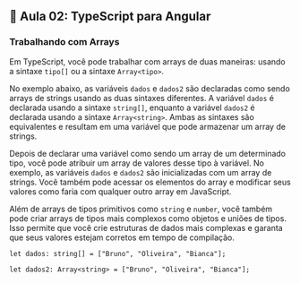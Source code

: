 ## 📝 Aula 02: TypeScript para Angular
### Trabalhando com Arrays
Em TypeScript, você pode trabalhar com arrays de duas maneiras: usando a sintaxe ``tipo[]`` ou a sintaxe ``Array<tipo>``.

No exemplo abaixo, as variáveis ``dados`` e ``dados2`` são declaradas como sendo arrays de strings usando as duas sintaxes diferentes. A variável ``dados`` é declarada usando a sintaxe ``string[]``, enquanto a variável ``dados2`` é declarada usando a sintaxe ``Array<string>``. Ambas as sintaxes são equivalentes e resultam em uma variável que pode armazenar um array de strings.

Depois de declarar uma variável como sendo um array de um determinado tipo, você pode atribuir um array de valores desse tipo à variável. No exemplo, as variáveis ``dados`` e ``dados2`` são inicializadas com um array de strings. Você também pode acessar os elementos do array e modificar seus valores como faria com qualquer outro array em JavaScript.

Além de arrays de tipos primitivos como ``string`` e ``number``, você também pode criar arrays de tipos mais complexos como objetos e uniões de tipos. Isso permite que você crie estruturas de dados mais complexas e garanta que seus valores estejam corretos em tempo de compilação.
```
let dados: string[] = ["Bruno", "Oliveira", "Bianca"];

let dados2: Array<string> = ["Bruno", "Oliveira", "Bianca"];
```